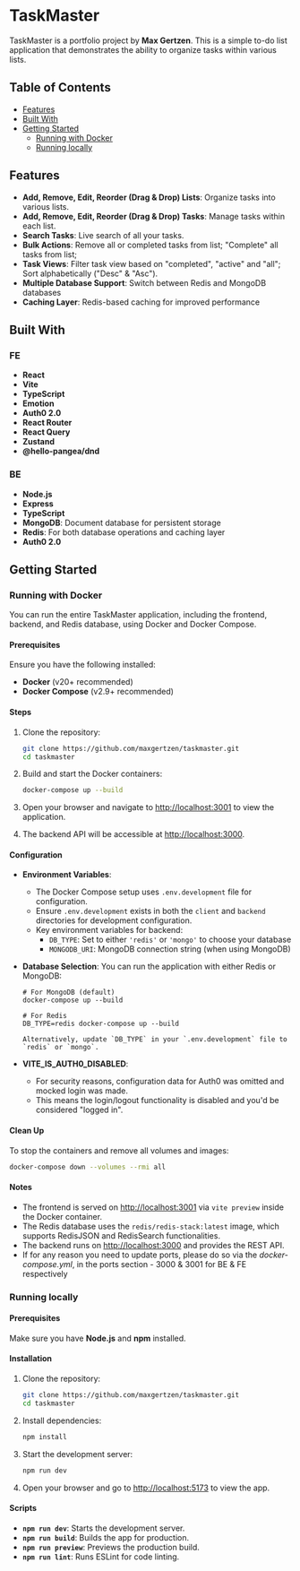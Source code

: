 
# TaskMaster

TaskMaster is a portfolio project by **Max Gertzen**. This is a simple to-do list application that demonstrates the ability to organize tasks within various lists.

## Table of Contents
- [Features](#features)
- [Built With](#built-with)
- [Getting Started](#getting-started)
   - [Running with Docker](#running-with-docker)
   - [Running locally](#running-locally)

## Features

- **Add, Remove, Edit, Reorder (Drag & Drop) Lists**: Organize tasks into various lists.
- **Add, Remove, Edit, Reorder (Drag & Drop) Tasks**: Manage tasks within each list.
- **Search Tasks**: Live search of all your tasks.
- **Bulk Actions**: Remove all or completed tasks from list; "Complete" all tasks from list;
- **Task Views**: Filter task view based on "completed", "active" and "all"; Sort alphabetically ("Desc" & "Asc").
- **Multiple Database Support**: Switch between Redis and MongoDB databases
- **Caching Layer**: Redis-based caching for improved performance

## Built With

### FE
- **React**
- **Vite**
- **TypeScript**
- **Emotion**
- **Auth0 2.0**
- **React Router**
- **React Query**
- **Zustand**
- **@hello-pangea/dnd**

### BE
- **Node.js**
- **Express**
- **TypeScript**
- **MongoDB**: Document database for persistent storage
- **Redis**: For both database operations and caching layer
- **Auth0 2.0**

## Getting Started

### Running with Docker

You can run the entire TaskMaster application, including the frontend, backend, and Redis database, using Docker and Docker Compose.

#### Prerequisites

Ensure you have the following installed:
- **Docker** (v20+ recommended)
- **Docker Compose** (v2.9+ recommended)

#### Steps

1. Clone the repository:

   ```bash
   git clone https://github.com/maxgertzen/taskmaster.git
   cd taskmaster
   ```

2. Build and start the Docker containers:

   ```bash
   docker-compose up --build
   ```

3. Open your browser and navigate to [http://localhost:3001](http://localhost:3001) to view the application.

4. The backend API will be accessible at [http://localhost:3000](http://localhost:3000).

#### Configuration

- **Environment Variables**:
   - The Docker Compose setup uses `.env.development` file for configuration.
   - Ensure `.env.development` exists in both the `client` and `backend` directories for development configuration.
   - Key environment variables for backend:
      - `DB_TYPE`: Set to either `'redis'` or `'mongo'` to choose your database
       - `MONGODB_URI`: MongoDB connection string (when using MongoDB)

- **Database Selection**:
  You can run the application with either Redis or MongoDB:
  ```
  # For MongoDB (default)
  docker-compose up --build

  # For Redis
  DB_TYPE=redis docker-compose up --build

  Alternatively, update `DB_TYPE` in your `.env.development` file to `redis` or `mongo`.

- **VITE_IS_AUTH0_DISABLED**:
  - For security reasons, configuration data for Auth0 was omitted and mocked login was made.
  - This means the login/logout functionality is disabled and you'd be considered "logged in".

#### Clean Up

To stop the containers and remove all volumes and images:

```bash
docker-compose down --volumes --rmi all
```

#### Notes

- The frontend is served on [http://localhost:3001](http://localhost:3001) via `vite preview` inside the Docker container.
- The Redis database uses the `redis/redis-stack:latest` image, which supports RedisJSON and RedisSearch functionalities.
- The backend runs on [http://localhost:3000](http://localhost:3000) and provides the REST API.
- If for any reason you need to update ports, please do so via the *docker-compose.yml*, in the ports section - 3000 & 3001 for BE & FE respectively

### Running locally

#### Prerequisites

Make sure you have **Node.js** and **npm** installed.

#### Installation

1. Clone the repository:

   ```bash
   git clone https://github.com/maxgertzen/taskmaster.git
   cd taskmaster
   ```

2. Install dependencies:

   ```bash
   npm install
   ```

3. Start the development server:

   ```bash
   npm run dev
   ```

4. Open your browser and go to [http://localhost:5173](http://localhost:5173) to view the app.

#### Scripts

- **`npm run dev`**: Starts the development server.
- **`npm run build`**: Builds the app for production.
- **`npm run preview`**: Previews the production build.
- **`npm run lint`**: Runs ESLint for code linting.
